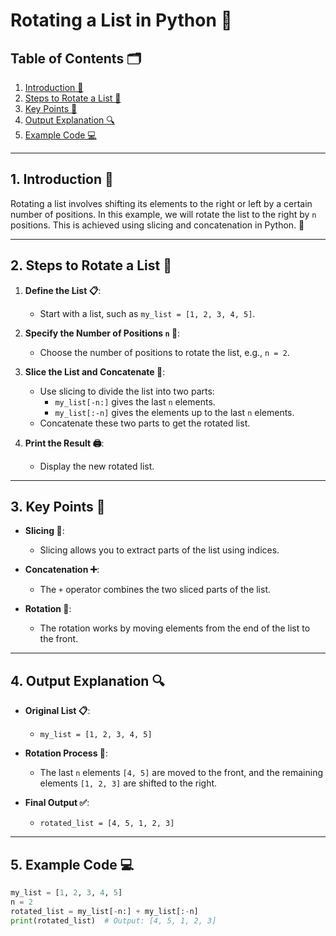 # Rotating a List in Python 🔄

## Table of Contents 🗂️  
1. [Introduction 📘](#1-introduction-📘)  
2. [Steps to Rotate a List 🚀](#2-steps-to-rotate-a-list-🚀)  
3. [Key Points 🌟](#3-key-points-🌟)  
4. [Output Explanation 🔍](#4-output-explanation-🔍)  
5. [Example Code 💻](#5-example-code-💻)  

---

## 1. Introduction 📘  

Rotating a list involves shifting its elements to the right or left by a certain number of positions. In this example, we will rotate the list to the right by `n` positions. This is achieved using slicing and concatenation in Python. 🔄  

---

## 2. Steps to Rotate a List 🚀  

1. **Define the List 📋**:  
   - Start with a list, such as `my_list = [1, 2, 3, 4, 5]`.

2. **Specify the Number of Positions `n` 🧮**:  
   - Choose the number of positions to rotate the list, e.g., `n = 2`.

3. **Slice the List and Concatenate 🔄**:  
   - Use slicing to divide the list into two parts:  
     - `my_list[-n:]` gives the last `n` elements.  
     - `my_list[:-n]` gives the elements up to the last `n` elements.  
   - Concatenate these two parts to get the rotated list.

4. **Print the Result 🖨️**:  
   - Display the new rotated list.

---

## 3. Key Points 🌟  

- **Slicing 🧩**:  
  - Slicing allows you to extract parts of the list using indices.  

- **Concatenation ➕**:  
  - The `+` operator combines the two sliced parts of the list.

- **Rotation 🔄**:  
  - The rotation works by moving elements from the end of the list to the front.  

---

## 4. Output Explanation 🔍  

- **Original List 📋**:  
  - `my_list = [1, 2, 3, 4, 5]`

- **Rotation Process 🔄**:  
  - The last `n` elements `[4, 5]` are moved to the front, and the remaining elements `[1, 2, 3]` are shifted to the right.

- **Final Output ✅**:  
  - `rotated_list = [4, 5, 1, 2, 3]`

---

## 5. Example Code 💻  
```python
my_list = [1, 2, 3, 4, 5]
n = 2
rotated_list = my_list[-n:] + my_list[:-n]
print(rotated_list)  # Output: [4, 5, 1, 2, 3]

